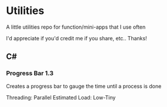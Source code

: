 # Utilities
A little utilities repo for function/mini-apps that I use often

I'd appreciate if you'd credit me if you share, etc.. Thanks!

## C#
### Progress Bar 1.3
Creates a progress bar to gauge the time until a process is done

Threading: Parallel
Estimated Load: Low-Tiny
